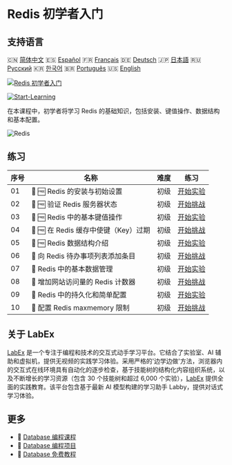 # Redis 初学者入门

## 支持语言

🇨🇳 [简体中文](README_zh.md) 🇪🇸 [Español](README_es.md) 🇫🇷 [Français](README_fr.md) 🇩🇪 [Deutsch](README_de.md) 🇯🇵 [日本語](README_ja.md) 🇷🇺 [Русский](README_ru.md) 🇰🇷 [한국어](README_ko.md) 🇧🇷 [Português](README_pt.md) 🇺🇸 [English](README.md) 

[![Redis 初学者入门](https://cover-creator.labex.io/redis-for-beginners.png?lang=zh)](https://labex.io/zh/courses/redis-for-beginners)

[![Start-Learning](https://img.shields.io/badge/Start-Learning-whitesmoke?style=for-the-badge)](https://labex.io/zh/courses/redis-for-beginners)

在本课程中，初学者将学习 Redis 的基础知识，包括安装、键值操作、数据结构和基本配置。

![Redis](https://img.shields.io/badge/Redis-whitesmoke?style=for-the-badge&logo=redis)


## 练习

|   序号 | 名称                                 | 难度   | 练习                                                                                                                                                  |
|--------|--------------------------------------|--------|-------------------------------------------------------------------------------------------------------------------------------------------------------|
|     01 | 🧩 🆓 Redis 的安装与初始设置         | 初级   | <a target='_blank' href='https://labex.io/zh/labs/redis-installation-and-initial-setup-of-redis-552075?course=redis-for-beginners'>开始实验</a>       |
|     02 | 🎯 🆓 验证 Redis 服务器状态          | 初级   | <a target='_blank' href='https://labex.io/zh/labs/redis-verify-redis-server-status-552152?course=redis-for-beginners'>开始挑战</a>                    |
|     03 | 🧩 🆓 Redis 中的基本键值操作         | 初级   | <a target='_blank' href='https://labex.io/zh/labs/redis-basic-key-value-operations-in-redis-552077?course=redis-for-beginners'>开始实验</a>           |
|     04 | 🎯 🆓 在 Redis 缓存中使键（Key）过期 | 初级   | <a target='_blank' href='https://labex.io/zh/labs/redis-expire-keys-in-redis-cache-552156?course=redis-for-beginners'>开始挑战</a>                    |
|     05 | 🧩 🆓 Redis 数据结构介绍             | 初级   | <a target='_blank' href='https://labex.io/zh/labs/redis-introduction-to-redis-data-structures-552078?course=redis-for-beginners'>开始实验</a>         |
|     06 | 🎯  向 Redis 待办事项列表添加条目    | 初级   | <a target='_blank' href='https://labex.io/zh/labs/redis-add-item-to-redis-to-do-list-552161?course=redis-for-beginners'>开始挑战</a>                  |
|     07 | 🧩  Redis 中的基本数据管理           | 初级   | <a target='_blank' href='https://labex.io/zh/labs/redis-basic-data-management-in-redis-552076?course=redis-for-beginners'>开始实验</a>                |
|     08 | 🎯  增加网站访问量的 Redis 计数器    | 初级   | <a target='_blank' href='https://labex.io/zh/labs/redis-increment-redis-counter-for-website-visits-552163?course=redis-for-beginners'>开始挑战</a>    |
|     09 | 🧩  Redis 中的持久化和简单配置       | 初级   | <a target='_blank' href='https://labex.io/zh/labs/redis-persistence-and-simple-configuration-in-redis-552079?course=redis-for-beginners'>开始实验</a> |
|     10 | 🎯  配置 Redis maxmemory 限制        | 初级   | <a target='_blank' href='https://labex.io/zh/labs/redis-configure-redis-maxmemory-limit-552162?course=redis-for-beginners'>开始挑战</a>               |

## 关于 LabEx

[LabEx](https://labex.io) 是一个专注于编程和技术的交互式动手学习平台。它结合了实验室、AI 辅助和虚拟机，提供无视频的实践学习体验。采用严格的'边学边做'方法，浏览器内的交互式在线环境具有自动化的逐步检查，基于技能树的结构化内容组织系统，以及不断增长的学习资源（包含 30 个技能树和超过 6,000 个实验），[LabEx](https://labex.io) 提供全面的实践教育。该平台包含基于最新 AI 模型构建的学习助手 Labby，提供对话式学习体验。

## 更多

- 🔗 [Database 编程课程](https://github.com/labex-labs/awesome-programming-courses)
- 🔗 [Database 编程项目](https://github.com/labex-labs/awesome-programming-projects)
- 🔗 [Database 免费教程](https://github.com/labex-labs/database-free-tutorials)


